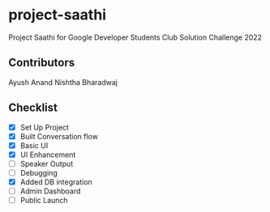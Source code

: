 # project-saathi
Project Saathi for Google Developer Students Club Solution Challenge 2022

## Contributors
Ayush Anand
Nishtha Bharadwaj

## Checklist
- [x] Set Up Project
- [x] Built Conversation flow
- [x] Basic UI
- [x] UI Enhancement
- [ ] Speaker Output
- [ ] Debugging
- [x] Added DB integration
- [ ] Admin Dashboard
- [ ] Public Launch

